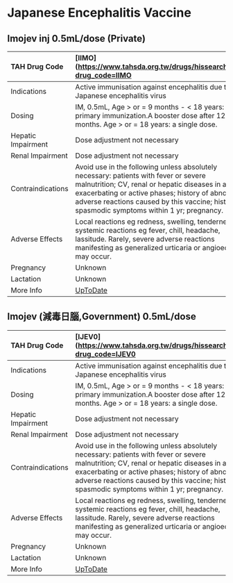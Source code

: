 # Japanese Encephalitis Vaccine

## Imojev inj 0.5mL/dose (Private)

| TAH Drug Code      | [IIMO](https://www.tahsda.org.tw/drugs/hissearch.php?drug_code=IIMO                                                                                                                                                                                                                            |
|:-------------------|:-----------------------------------------------------------------------------------------------------------------------------------------------------------------------------------------------------------------------------------------------------------------------------------------------|
| Indications        | Active immunisation against encephalitis due to Japanese encephalitis virus                                                                                                                                                                                                                    |
| Dosing             | IM, 0.5mL, Age > or = 9 months - < 18 years: primary immunization.A booster dose after 12-24 months. Age > or = 18 years: a single dose.                                                                                                                                                       |
| Hepatic Impairment | Dose adjustment not necessary                                                                                                                                                                                                                                                                  |
| Renal Impairment   | Dose adjustment not necessary                                                                                                                                                                                                                                                                  |
| Contraindications  | Avoid use in the following unless absolutely necessary: patients with fever or severe malnutrition; CV, renal or hepatic diseases in acute, exacerbating or active phases; history of abnormal adverse reactions caused by this vaccine; history of spasmodic symptoms within 1 yr; pregnancy. |
| Adverse Effects    | Local reactions eg redness, swelling, tenderness or systemic reactions eg fever, chill, headache, lassitude. Rarely, severe adverse reactions manifesting as generalized urticaria or angioedema may occur.                                                                                    |
| Pregnancy          | Unknown                                                                                                                                                                                                                                                                                        |
| Lactation          | Unknown                                                                                                                                                                                                                                                                                        |
| More Info          | [UpToDate](https://www.uptodate.com/contents/japanese-encephalitis-vaccine-drug-information)                                                                                                                                                                                                   |

## Imojev (減毒日腦,Government) 0.5mL/dose

| TAH Drug Code      | [IJEV0](https://www.tahsda.org.tw/drugs/hissearch.php?drug_code=IJEV0                                                                                                                                                                                                                          |
|:-------------------|:-----------------------------------------------------------------------------------------------------------------------------------------------------------------------------------------------------------------------------------------------------------------------------------------------|
| Indications        | Active immunisation against encephalitis due to Japanese encephalitis virus                                                                                                                                                                                                                    |
| Dosing             | IM, 0.5mL, Age > or = 9 months - < 18 years: primary immunization.A booster dose after 12-24 months. Age > or = 18 years: a single dose.                                                                                                                                                       |
| Hepatic Impairment | Dose adjustment not necessary                                                                                                                                                                                                                                                                  |
| Renal Impairment   | Dose adjustment not necessary                                                                                                                                                                                                                                                                  |
| Contraindications  | Avoid use in the following unless absolutely necessary: patients with fever or severe malnutrition; CV, renal or hepatic diseases in acute, exacerbating or active phases; history of abnormal adverse reactions caused by this vaccine; history of spasmodic symptoms within 1 yr; pregnancy. |
| Adverse Effects    | Local reactions eg redness, swelling, tenderness or systemic reactions eg fever, chill, headache, lassitude. Rarely, severe adverse reactions manifesting as generalized urticaria or angioedema may occur.                                                                                    |
| Pregnancy          | Unknown                                                                                                                                                                                                                                                                                        |
| Lactation          | Unknown                                                                                                                                                                                                                                                                                        |
| More Info          | [UpToDate](https://www.uptodate.com/contents/japanese-encephalitis-vaccine-drug-information)                                                                                                                                                                                                   |


